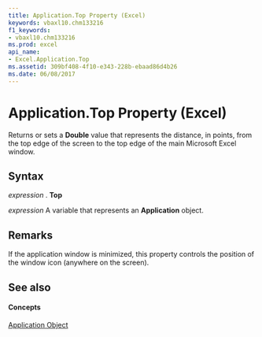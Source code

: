 ```yaml
---
title: Application.Top Property (Excel)
keywords: vbaxl10.chm133216
f1_keywords:
- vbaxl10.chm133216
ms.prod: excel
api_name:
- Excel.Application.Top
ms.assetid: 309bf408-4f10-e343-228b-ebaad86d4b26
ms.date: 06/08/2017
---
```



# Application.Top Property (Excel)

Returns or sets a **Double** value that represents the distance, in points, from the top edge of the screen to the top edge of the main Microsoft Excel window.


## Syntax

 _expression_ . **Top**

 _expression_ A variable that represents an **Application** object.


## Remarks

If the application window is minimized, this property controls the position of the window icon (anywhere on the screen).


## See also


#### Concepts


[Application Object](application-object-excel.md)

